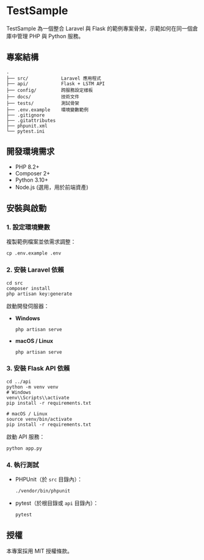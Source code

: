 # TestSample

TestSample 為一個整合 Laravel 與 Flask 的範例專案骨架，示範如何在同一個倉庫中管理 PHP 與 Python 服務。

## 專案結構

```
.
├── src/            Laravel 應用程式
├── api/            Flask + LSTM API
├── config/         跨服務設定樣板
├── docs/           技術文件
├── tests/          測試骨架
├── .env.example    環境變數範例
├── .gitignore
├── .gitattributes
├── phpunit.xml
└── pytest.ini
```

## 開發環境需求

- PHP 8.2+
- Composer 2+
- Python 3.10+
- Node.js (選用，用於前端資產)

## 安裝與啟動

### 1. 設定環境變數

複製範例檔案並依需求調整：

```
cp .env.example .env
```

### 2. 安裝 Laravel 依賴

```
cd src
composer install
php artisan key:generate
```

啟動開發伺服器：

- **Windows**
  ```
  php artisan serve
  ```
- **macOS / Linux**
  ```
  php artisan serve
  ```

### 3. 安裝 Flask API 依賴

```
cd ../api
python -m venv venv
# Windows
venv\\Scripts\\activate
pip install -r requirements.txt

# macOS / Linux
source venv/bin/activate
pip install -r requirements.txt
```

啟動 API 服務：

```
python app.py
```

### 4. 執行測試

- PHPUnit（於 `src` 目錄內）：
  ```
  ./vendor/bin/phpunit
  ```
- pytest（於根目錄或 `api` 目錄內）：
  ```
  pytest
  ```

## 授權

本專案採用 MIT 授權條款。
